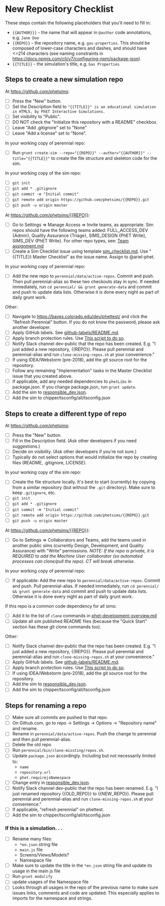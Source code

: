 # New Repository Checklist

These steps contain the following placeholders that you'll need to fill in:

- `{{AUTHOR}}}` - the name that will appear in `@author` code annotations, e.g. `Jane Doe`
- `{{REPO}}` - the repository name, e.g. `gas-properties`. This should be composed of lower-case characters and dashes, and should have <=214 characters (see naming constraints in https://docs.npmjs.com/cli/v7/configuring-npm/package-json).
- `{{TITLE}}` - the simulation's title, e.g. `Gas Properties`

## Steps to create a new simulation repo

At https://github.com/phetsims:
- [ ] Press the "New" button.
- [ ] Set the Description field to `"{{TITLE}}" is an educational simulation in HTML5, by PhET Interactive Simulations.`
- [ ] Set visibility to "Public".
- [ ] DO NOT check the "Initialize this repository with a README" checkbox.
- [ ] Leave "Add .gitignore" set to "None"
- [ ] Leave "Add a license" set to "None".

In your working copy of perennial repo:
- [ ] Run `grunt create-sim --repo="{{REPO}}" --author="{{AUTHOR}}" --title="{{TITLE}}"` to create the file structure and skeleton code for the sim.

In your working copy of the sim repo:
- [ ] `git init`
- [ ] `git add * .gitignore`
- [ ] `git commit -m "Initial commit"`
- [ ] `git remote add origin https://github.com/phetsims/{{REPO}}.git`
- [ ] `git push -u origin master`

At https://github.com/phetsims/{{REPO}}:
- [ ] Go to Settings => Manage Access => Invite teams, as appropriate. Sim repos should have the following teams added: FULL_ACCESS_DEV {Admin}, Quality Assurance {Triage}, SIMS_DESIGN {PhET Write}, SIMS_DEV {PhET Write}. For other repo types, see: [Team assignment.md](https://github.com/phetsims/phet-info/blob/master/policies/team%20assignment.md)
- [ ] Create a Sim Checklist issue using template [sim_checklist.md](https://github.com/phetsims/phet-info/blob/master/checklists/sim_checklist.md). Use "{{TITLE}} Master Checklist" as the issue name. Assign to @ariel-phet.

In your working copy of perennial repo:
- [ ] Add the new repo to `perennial/data/active-repos`. Commit and push. Then pull perennial-alias so these two checkouts stay in sync. If needed immediately, run `cd perennial/ && grunt generate-data` and commit and push to update data lists. Otherwise it is done every night as part of daily grunt work.

Other:
- [ ] Navigate to https://bayes.colorado.edu/dev/phettest/ and click the "Refresh Perennial" button. If you do not know the password, please ask another developer.
- [ ] Apply GitHub labels. See [github-labels/README.md](https://github.com/phetsims/phet-info/blob/master/github-labels/README.md).
- [ ] Apply branch protection rules. Use [This script to do so](https://github.com/phetsims/perennial/blob/master/js/scripts/protect-branches-for-repo.js).
- [ ] Notify Slack channel dev-public that the repo has been created. E.g. "I just added a new repository, {{REPO}}. Please pull perennial and perennial-alias and run `clone-missing-repos.sh` at your convenience."
- [ ] If using IDEA/Webstorm (pre-2018), add the git source root for the repository.
- [ ] Follow any remaining "Implementation" tasks in the Master Checklist issue that you created above.
- [ ] If applicable, add any needed dependencies to `phetLibs` in package.json. If you change package.json, run `grunt update`.
- [ ] Add the sim to [responsible_dev.json](https://github.com/phetsims/phet-info/blob/master/sim-info/responsible_dev.json).
- [ ] Add the sim to chipper/tsconfig/all/tsconfig.json

## Steps to create a different type of repo

At https://github.com/phetsims:
- [ ] Press the "New" button.
- [ ] Fill in the Description field.  (Ask other developers if you need suggestions.)
- [ ] Decide on visibility. (Ask other developers if you're not sure.)
- [ ] Typically do not select options that would initialize the repo by creating files (README, .gitignore, LICENSE).

In your working copy of the sim repo:
- [ ] Create the file structure locally. It's best to start (currently) by copying from a similar repository (but without the `.git` directory). Make sure to keep `.gitignore`, etc.
- [ ] `git init`
- [ ] `git add * .gitignore`
- [ ] `git commit -m "Initial commit"`
- [ ] `git remote add origin https://github.com/phetsims/{{REPO}}.git`
- [ ] `git push -u origin master`

At https://github.com/phetsims/{{REPO}}:
- [ ] Go to Settings => Collaborators and Teams, add the teams used in another public sims (currently Design, Development, and Quality Assurance) with "Write" permissions. _NOTE: If the repo is private, it is REQUIRED to add the Machine User collaborator (so automated processes can clone/pull the repo). CT will break otherwise._

In your working copy of perennial repo:
- [ ] If applicable: Add the new repo to `perennial/data/active-repos`. Commit and push. Pull perennial-alias. If needed immediately, run `cd perennial/ && grunt generate-data` and commit and push to update data lists. Otherwise it is done every night as part of daily grunt work.

If this repo is a common code dependency for all sims:
- [ ] Add it to the list of `clone` commands in [phet-development-overview.md](https://github.com/phetsims/phet-info/blob/master/doc/phet-development-overview.md)
- [ ] Update all sim published README files (because the "Quick Start" section has these git clone commands too).

Other:
- [ ] Notify Slack channel dev-public that the repo has been created. E.g. "I just added a new repository, {{REPO}}. Please pull perennial and perennial-alias and run `clone-missing-repos.sh` at your convenience."
- [ ] Apply GitHub labels. See [github-labels/README.md](https://github.com/phetsims/phet-info/blob/master/github-labels/README.md).
- [ ] Apply branch protection rules. Use [This script to do so](https://github.com/phetsims/perennial/blob/master/js/scripts/protect-branches-for-repo.js).
- [ ] If using IDEA/Webstorm (pre-2018), add the git source root for the repository.
- [ ] Add the sim to [responsible_dev.json](https://github.com/phetsims/phet-info/blob/master/sim-info/responsible_dev.json).
- [ ] Add the sim to chipper/tsconfig/all/tsconfig.json

## Steps for renaming a repo
- [ ] Make sure all commits are pushed to that repo.
- [ ] On Github.com, go to repo -> Settings -> Options -> "Repository name"  and rename.
- [ ] Rename in `perennial/data/active-repos`. Push the change to perennial and then pull perennial-alias.
- [ ] Delete the old repo
- [ ] Run `perennial/bin/clone-missting/repos.sh`.
- [ ] Update `package.json` accordingly. Including but not necessarily limited to:
  * `name`
  * `repository.url`
  * `phet.requirejsNamespace`
- [ ] Change entry in [responsible_dev.json](https://github.com/phetsims/phet-info/blob/master/sim-info/responsible_dev.json).
- [ ] Notify Slack channel dev-public that the repo has been renamed. E.g. "I just renamed repository {{OLD_REPO}} to {{NEW_REPO}}. Please pull perennial and perennial-alias and run `clone-missing-repos.sh` at your convenience."
- [ ] If applicable, "refresh perennial" on phettest.
- [ ] Add the sim to chipper/tsconfig/all/tsconfig.json

### If this is a simulation. . .
  - [ ] Rename many files:
    * `*en.json` string file
    * `main.js` file
    * Screens/Views/Models?
    * Namespace file
  - [ ] Make sure to update the title in the `*en.json` string file and update its usage in the main js file
  - [ ] Run `grunt modulify`
  - [ ] update usages of the Namespace file
  - [ ] Looks through all usages in the repo of the previous name to make sure issues links, comments and code are updated.
  This especially applies to imports for the namespace and strings.
